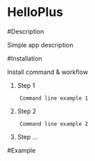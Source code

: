 # HelloPlus

#Description 

Simple app description 

#Installation

Install command & workflow 

1. Step 1 

```
	Command line example 1 
```

2. Step 2 

```
	Command line example 2
```

3. Step ...

#Example

